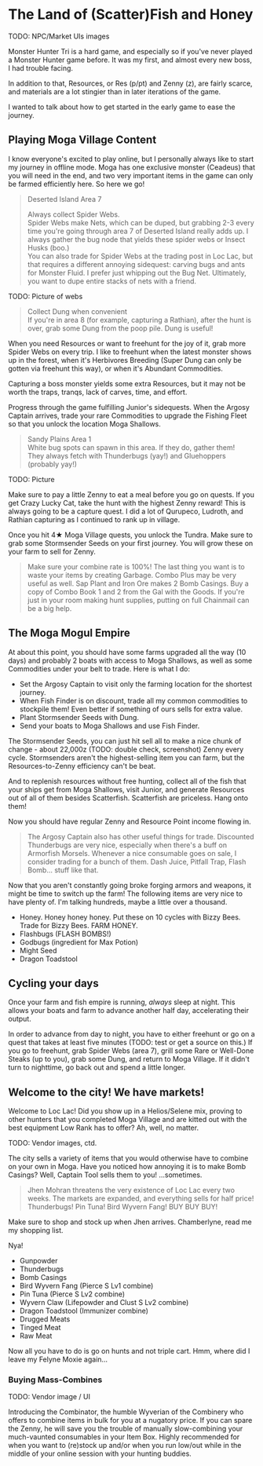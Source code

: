 # The Land of (Scatter)Fish and Honey

TODO:  NPC/Market UIs images

Monster Hunter Tri is a hard game, and especially so if you've never played a Monster Hunter game before. It was my first, and almost every new boss, I had trouble facing.

In addition to that, Resources, or Res (p/pt) and Zenny (z), are fairly scarce, and materials are a lot stingier than in later iterations of the game.

I wanted to talk about how to get started in the early game to ease the journey.


## Playing Moga Village Content

I know everyone's excited to play online, but I personally always like to start my journey in offline mode. Moga has one exclusive monster (Ceadeus) that you will need in the end, and two very important items in the game can only be farmed efficiently here. So here we go!

> Deserted Island Area 7
> 
> Always collect Spider Webs.  
> Spider Webs make Nets, which can be duped, but grabbing 2-3 every time you're going through area 7 of Deserted Island really adds up. I always gather the bug node that yields these spider webs or Insect Husks (boo.)  
> You can also trade for Spider Webs at the trading post in Loc Lac, but that requires a different annoying sidequest: carving bugs and ants for Monster Fluid. I prefer just whipping out the Bug Net.
> Ultimately, you want to dupe entire stacks of nets with a friend.

TODO: Picture of webs

> Collect Dung when convenient  
> If you're in area 8 (for example, capturing a Rathian), after the hunt is over, grab some Dung from the poop pile. Dung is useful!  

When you need Resources or want to freehunt for the joy of it, grab more Spider Webs on every trip. I like to freehunt when the latest monster shows up in the forest, when it's Herbivores Breeding (Super Dung can only be gotten via freehunt this way), or when it's Abundant Commodities.

Capturing a boss monster yields some extra Resources, but it may not be worth the traps, tranqs, lack of carves, time, and effort.

Progress through the game fulfilling Junior's sidequests. When the Argosy Captain arrives, trade your rare Commodities to upgrade the Fishing Fleet so that you unlock the location Moga Shallows.

> Sandy Plains Area 1  
> White bug spots can spawn in this area. If they do, gather them!  
> They always fetch with Thunderbugs (yay!) and Gluehoppers (probably yay!)  

TODO: Picture

Make sure to pay a little Zenny to eat a meal before you go on quests. If you get Crazy Lucky Cat, take the hunt with the highest Zenny reward! This is always going to be a capture quest. I did a lot of Qurupeco, Ludroth, and Rathian capturing as I continued to rank up in village.

Once you hit 4★ Moga Village quests, you unlock the Tundra. Make sure to grab some Stormsender Seeds on your first journey. You will grow these on your farm to sell for Zenny.

> Make sure your combine rate is 100%! The last thing you want is to waste your items by creating Garbage.
> Combo Plus may be very useful as well. Sap Plant and Iron Ore makes 2 Bomb Casings.
> Buy a copy of Combo Book 1 and 2 from the Gal with the Goods. 
> If you're just in your room making hunt supplies, putting on full Chainmail can be a big help.

## The Moga Mogul Empire

At about this point, you should have some farms upgraded all the way (10 days) and probably 2 boats with access to Moga Shallows, as well as some Commodities under your belt to trade. Here is what I do:

- Set the Argosy Captain to visit only the farming location for the shortest journey.  
- When Fish Finder is on discount, trade all my common commodities to stockpile them! Even better if something of ours sells for extra value.  
- Plant Stormsender Seeds with Dung.  
- Send your boats to Moga Shallows and use Fish Finder.  

The Stormsender Seeds, you can just hit sell all to make a nice chunk of change - about 22,000z (TODO: double check, screenshot) Zenny every cycle. Stormsenders aren't the highest-selling item you can farm, but the Resources-to-Zenny efficiency can't be beat.

And to replenish resources without free hunting, collect all of the fish that your ships get from Moga Shallows, visit Junior, and generate Resources out of all of them besides Scatterfish. Scatterfish are priceless. Hang onto them!

Now you should have regular Zenny and Resource Point income flowing in.
 
> The Argosy Captain also has other useful things for trade. Discounted Thunderbugs are very nice, especially when there's a buff on Armorfish Morsels. Whenever a nice consumable goes on sale, I consider trading for a bunch of them. Dash Juice, Pitfall Trap, Flash Bomb... stuff like that.

Now that you aren't constantly going broke forging armors and weapons, it might be time to switch up the farm! The following items are very nice to have plenty of. I'm talking hundreds, maybe a little over a thousand.

- Honey. Honey honey honey. Put these on 10 cycles with Bizzy Bees. Trade for Bizzy Bees. FARM HONEY.  
- Flashbugs (FLASH BOMBS!)  
- Godbugs (ingredient for Max Potion)  
- Might Seed  
- Dragon Toadstool  

## Cycling your days
Once your farm and fish empire is running, *always* sleep at night. This allows your boats and farm to advance another half day, accelerating their output.

In order to advance from day to night, you have to either freehunt or go on a quest that takes at least five minutes (TODO: test or get a source on this.) If you go to freehunt, grab Spider Webs (area 7), grill some Rare or Well-Done Steaks (up to you), grab some Dung, and return to Moga Village. If it didn't turn to nighttime, go back out and spend a little longer.

## Welcome to the city! We have markets!
Welcome to Loc Lac! Did you show up in a Helios/Selene mix, proving to other hunters that you completed Moga Village and are kitted out with the best equipment Low Rank has to offer? Ah, well, no matter.

TODO: Vendor images, ctd.

The city sells a variety of items that you would otherwise have to combine on your own in Moga. Have you noticed how annoying it is to make Bomb Casings? Well, Captain Tool sells them to you! ...sometimes. 

> Jhen Mohran threatens the very existence of Loc Lac every two weeks. The markets are expanded, and everything sells for half price! Thunderbugs! Pin Tuna! Bird Wyvern Fang! BUY BUY BUY!

Make sure to shop and stock up when Jhen arrives. Chamberlyne, read me my shopping list.

Nya!
- Gunpowder
- Thunderbugs
- Bomb Casings
- Bird Wyvern Fang (Pierce S Lv1 combine)
- Pin Tuna (Pierce S Lv2 combine)
- Wyvern Claw (Lifepowder and Clust S Lv2 combine)
- Dragon Toadstool (Immunizer combine)
- Drugged Meats
- Tinged Meat
- Raw Meat

Now all you have to do is go on hunts and not triple cart. Hmm, where did I leave my Felyne Moxie again...

### Buying Mass-Combines

TODO: Vendor image / UI  

Introducing the Combinator, the humble Wyverian of the Combinery who offers to combine items in bulk for you at a nugatory price.  If you can spare the Zenny, he will save you the trouble of manually slow-combining your much-vaunted consumables in your Item Box.  Highly recommended for when you want to (re)stock up and/or when you run low/out while in the middle of your online session with your hunting buddies.